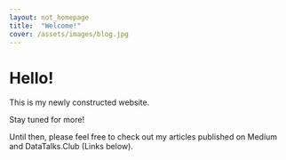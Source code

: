 ```yaml
---
layout: not_homepage
title:  "Welcome!"
cover: /assets/images/blog.jpg
---
```


# Hello!

This is my newly constructed website.

Stay tuned for more!

Until then, please feel free to check out my articles published on Medium and DataTalks.Club (Links below).